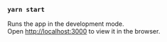 ### `yarn start`

Runs the app in the development mode.<br />
Open [http://localhost:3000](http://localhost:3000) to view it in the browser. 